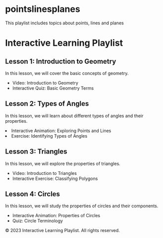 # pointslinesplanes
This playlist includes topics about points, lines and planes
<!DOCTYPE html>
<html>
<head>
  <title>Interactive Learning Playlist</title>
  <style>
    /* Add your custom CSS styling here */
  </style>
  <script>
    // Add your JavaScript code here
  </script>
</head>
<body>
  <h1>Interactive Learning Playlist</h1>
  
  <h2>Lesson 1: Introduction to Geometry</h2>
  <p>In this lesson, we will cover the basic concepts of geometry.</p>
  <ul>
    <li>Video: Introduction to Geometry</li>
    <li>Interactive Quiz: Basic Geometry Terms</li>
  </ul>  
  
  <h2>Lesson 2: Types of Angles</h2>
  <p>In this lesson, we will learn about different types of angles and their properties.</p>
 <li>Interactive Animation: Exploring Points and Lines</li>
    <li>Exercise: Identifying Types of Angles</li>
  </ul>
  
  <h2>Lesson 3: Triangles</h2>
  <p>In this lesson, we will explore the properties of triangles.</p>
<ul>
    <li>Video: Introduction to Triangles</li>
    <li>Interactive Exercise: Classifying Polygons</li>
  </ul>
  
  <h2>Lesson 4: Circles</h2>
  <p>In this lesson, we will study the properties of circles and their components.</p>
 <ul>
    <li>Interactive Animation: Properties of Circles</li>
    <li>Quiz: Circle Terminology</li>
  </ul>
  
  <footer>
    <p>© 2023 Interactive Learning Playlist. All rights reserved.</p>
  </footer>
</body>
</html>
